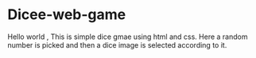 # Dicee-web-game

Hello world , This is simple dice gmae using html and css.
Here a random number is picked and then a dice image is selected according to it.
